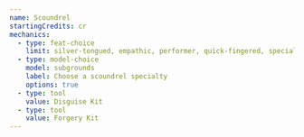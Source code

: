 ```yaml
---
name: Scoundrel
startingCredits: cr
mechanics:
  - type: feat-choice
    limit: silver-tongued, empathic, performer, quick-fingered, specialist, force of personality, snappy interjection, actor
  - type: model-choice
    model: subgrounds
    label: Choose a scoundrel specialty
    options: true
  - type: tool
    value: Disguise Kit
  - type: tool
    value: Forgery Kit
---
```

